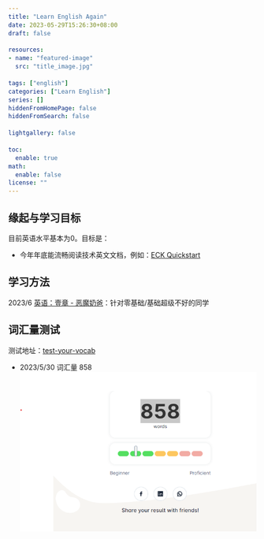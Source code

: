 ```yaml
---
title: "Learn English Again"
date: 2023-05-29T15:26:30+08:00
draft: false

resources:
- name: "featured-image"
  src: "title_image.jpg"

tags: ["english"]
categories: ["Learn English"]
series: []
hiddenFromHomePage: false
hiddenFromSearch: false

lightgallery: false

toc:
  enable: true
math:
  enable: false
license: ""
---
```


## 缘起与学习目标

目前英语水平基本为0。目标是：
- 今年年底能流畅阅读技术英文文档，例如：[ECK Quickstart](https://www.elastic.co/guide/en/cloud-on-k8s/current/k8s-quickstart.html)


## 学习方法
2023/6 [英语：壹章 - 恶魔奶爸](https://zhuanlan.zhihu.com/p/19768351)：针对零基础/基础超级不好的同学

## 词汇量测试
测试地址：[test-your-vocab](https://preply.com/en/learn/english/test-your-vocab)
- 2023/5/30 词汇量 858
![](20230530-vocab.png)
